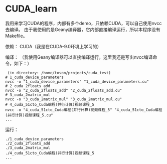 # CUDA_learn
我用来学习CUDA的程序，内部有多个demo，只依赖CUDA，可以自己使用nvcc去编译。
由于我使用的是Geany编译器，它内部直接编译运行，所以本程序没有Makefile。

依赖：
CUDA（我是在CUDA-9.0环境上学习的）


编译：
（我使用Geany编译器可以直接编译运行，这里我还是写出nvcc编译命令，如下：）
```shell
 (in directory: /home/toson/projects/cuda_test)
# 1_cuda_device_parameters
nvcc -o "1_cuda_device_parameters" "1_cuda_device_parameters.cu"
# 2_cuda_2floats_add
nvcc -o "2_cuda_2floats_add" "2_cuda_2floats_add.cu"
# 3_cuda_2matrix_mul
nvcc -o "3_cuda_2matrix_mul" "3_cuda_2matrix_mul.cu"
# 4_cuda_51cto_Cuda编程(并行计算)视频课程_5
nvcc -o "4_cuda_51cto_Cuda编程(并行计算)视频课程_5" "4_cuda_51cto_Cuda编程(并行计算)视频课程_5.cu"
...
```

运行：
```shell
./1_cuda_device_parameters
./2_cuda_2floats_add
./3_cuda_2matrix_mul
./4_cuda_51cto_Cuda编程(并行计算)视频课程_5
...
```

